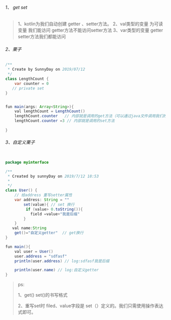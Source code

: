 ###### 1、 get set
>1、kotlin为我们自动创建 getter 、setter方法。
>2、val类型的变量 为可读变量 我们能访问 getter方法不能访问setter方法
>3、var类型的变量 getter setter方法我们都能访问

###### 2、栗子
```java
/**
 * Create by SunnyDay on 2019/07/12
 */
class LengthCount {
    var counter = 0
   // private set
}


fun main(args: Array<String>){
    val lengthCount = LengthCount()
    lengthCount.counter   // 内部就是调用的get方法（可以通过java文件调用我们的LengthCount测试）
    lengthCount.counter =3 // 内部就是调用的set方法 
    
}

```


###### 3、自定义栗子
```java

package myinterface

/**
 * Created by sunnyDay on 2019/7/12 18:53
 *
 */
class User() {
    // 给address 重写setter属性
    var address: String = ""
        set(value){ // set 换行
         if (value> 0.toString()){
           field =value+"我是后缀"
        }
    }
   val name:String
    get()="自定义getter"  // get换行
}

fun main(){
    val user = User()
    user.address = "sdfasf"
    println(user.address) // log:sdfasf我是后缀

    println(user.name) // log:自定义getter
}
```

> ps:
>
> 1、get() set()的书写格式
>
> 2、重写set时 filed、value字段是 set（）定义的。我们只需使用操作表达式即可。
